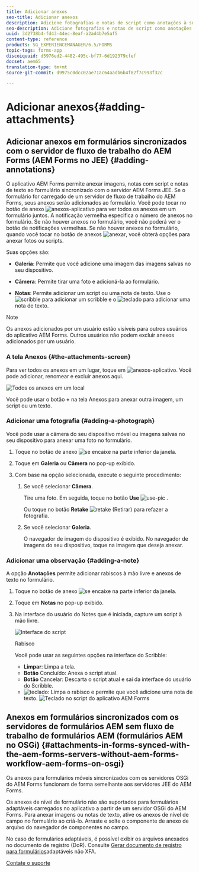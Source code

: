 ```yaml
---
title: Adicionar anexos
seo-title: Adicionar anexos
description: Adicione fotografias e notas de script como anotações à sua tarefa no aplicativo AEM Forms
seo-description: Adicione fotografias e notas de script como anotações à sua tarefa no aplicativo AEM Forms
uuid: 3d2738b4-fd43-44ec-8eaf-a2ad4b7e5af5
content-type: reference
products: SG_EXPERIENCEMANAGER/6.5/FORMS
topic-tags: forms-app
discoiquuid: d5976ed2-4482-495c-bf77-6d192379cfef
docset: aem65
translation-type: tm+mt
source-git-commit: d9975c0dcc02ae71ac64aadb6b4f82f7c993f32c

---
```



# Adicionar anexos{#adding-attachments}

## Adicionar anexos em formulários sincronizados com o servidor de fluxo de trabalho do AEM Forms (AEM Forms no JEE) {#adding-annotations}

O aplicativo AEM Forms permite anexar imagens, notas com script e notas de texto ao formulário sincronizado com o servidor AEM Forms JEE. Se o formulário for carregado de um servidor de fluxo de trabalho do AEM Forms, seus anexos serão adicionados ao formulário. Você pode tocar no botão de anexo ![anexos-aplicativo](assets/attachments-app.png) para ver todos os anexos em um formulário juntos. A notificação vermelha especifica o número de anexos no formulário. Se não houver anexos no formulário, você não poderá ver o botão de notificações vermelhas. Se não houver anexos no formulário, quando você tocar no botão de anexos ![anexar](assets/attch.png), você obterá opções para anexar fotos ou scripts.

Suas opções são:

* **Galeria**: Permite que você adicione uma imagem das imagens salvas no seu dispositivo.

* **Câmera**: Permite tirar uma foto e adicioná-la ao formulário.

* **Notas**: Permite adicionar um script ou uma nota de texto. Use o ![scribble](assets/scribble.png) para adicionar um scribble e o ![teclado](assets/keyboard.png) para adicionar uma nota de texto.

>[!NOTE]
>
>Os anexos adicionados por um usuário estão visíveis para outros usuários do aplicativo AEM Forms. Outros usuários não podem excluir anexos adicionados por um usuário.


### A tela Anexos {#the-attachments-screen}

Para ver todos os anexos em um lugar, toque em ![anexos-aplicativo](assets/attachments-app.png). Você pode adicionar, renomear e excluir anexos aqui.

![Todos os anexos em um local](assets/attachments-screen.png)

Você pode usar o botão **+** na tela Anexos para anexar outra imagem, um script ou um texto.

### Adicionar uma fotografia {#adding-a-photograph}

Você pode usar a câmera do seu dispositivo móvel ou imagens salvas no seu dispositivo para anexar uma foto no formulário.

1. Toque no botão de anexo ![se encaixe](assets/attch.png) na parte inferior da janela.
1. Toque em **Galeria** ou **Câmera** no pop-up exibido.
1. Com base na opção selecionada, execute o seguinte procedimento:

   1. Se você selecionar **Câmera**.

      Tire uma foto. Em seguida, toque no botão **Use** ![use-pic](assets/use-pic.png) .

      Ou toque no botão **Retake** ![retake](assets/retake.png) (Retirar) para refazer a fotografia.

   1. Se você selecionar **Galeria**.

      O navegador de imagem do dispositivo é exibido. No navegador de imagens do seu dispositivo, toque na imagem que deseja anexar.

### Adicionar uma observação {#adding-a-note}

A opção **Anotações** permite adicionar rabiscos à mão livre e anexos de texto no formulário.

1. Toque no botão de anexo ![se encaixe](assets/attch.png) na parte inferior da janela.
1. Toque em **Notas** no pop-up exibido.
1. Na interface do usuário do Notes que é iniciada, capture um script à mão livre.

   ![Interface do script](assets/scribble-ui.png)

   Rabisco

   Você pode usar as seguintes opções na interface do Scribble:

   * **Limpar**: Limpa a tela.
   * **Botão** Concluído: Anexa o script atual.
   * **Botão** Cancelar: Descarta o script atual e sai da interface do usuário do Scribble.
   * ![teclado](assets/keyboard.png): Limpa o rabisco e permite que você adicione uma nota de texto.
   ![Teclado no script do aplicativo AEM Forms](assets/keyboard-inapp.png)

## Anexos em formulários sincronizados com os servidores de formulários AEM sem fluxo de trabalho de formulários AEM (formulários AEM no OSGi) {#attachments-in-forms-synced-with-the-aem-forms-servers-without-aem-forms-workflow-aem-forms-on-osgi}

Os anexos para formulários móveis sincronizados com os servidores OSGi do AEM Forms funcionam de forma semelhante aos servidores JEE do AEM Forms.

Os anexos de nível de formulário não são suportados para formulários adaptáveis carregados no aplicativo a partir de um servidor OSGi do AEM Forms. Para anexar imagens ou notas de texto, ative os anexos de nível de campo no formulário ao criá-lo. Arraste e solte o componente de anexo de arquivo do navegador de componentes no campo.

No caso de formulários adaptáveis, é possível exibir os arquivos anexados no documento de registro (DoR). Consulte [Gerar documento de registro para formulários](../../forms/using/generate-document-of-record-for-non-xfa-based-adaptive-forms.md)adaptáveis não XFA.

[Contate o suporte](https://www.adobe.com/account/sign-in.supportportal.html)

